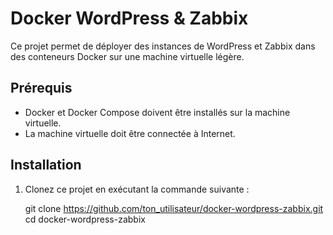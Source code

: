 # Docker WordPress & Zabbix

Ce projet permet de déployer des instances de WordPress et Zabbix dans des conteneurs Docker sur une machine virtuelle légère.

## Prérequis

- Docker et Docker Compose doivent être installés sur la machine virtuelle.
- La machine virtuelle doit être connectée à Internet.

## Installation

1. Clonez ce projet en exécutant la commande suivante :

   git clone https://github.com/ton_utilisateur/docker-wordpress-zabbix.git
   cd docker-wordpress-zabbix
